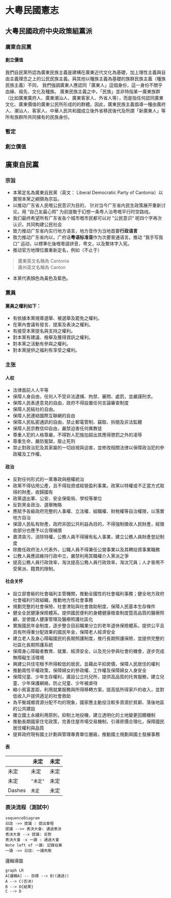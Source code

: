 # 大粵民國憲志

## 大粵民國政府中央政策組黨派

### 廣東自民黨
#### 創立價值
我們自民黨所認為廣東民族主義是建構在廣東近代文化為基礎，加上理性主義與自由主義理念之上的公民民族主義。與其他以種族主義為基礎的族群民族主義（種族民族主義）不同，
我們強調廣東人應認同「廣東人」這個身份，這一身份不關乎血緣、祖先、文化及種族。
廣東民族主義之中，「民族」並非特指某一廣東族群（比如廣東廣府人、廣東潮汕人、廣東客家人、外省人等），而是指任何認同廣東文化、廣東價值的廣東公民所形成的的群體。因此，廣東民族主義倡導一種由廣府人、潮汕人、客家人、中華人民共和國成立後外省移民後代及所謂「新廣東人」等所有族群所共同擁有的民族身份。
	
### 暫定

### 創立價值


## 廣東自民黨
### 宗旨
- 本黨定名為廣東自民黨（英文： Liberal Democratic Party of Cantonia）以實現本黨之綱領為宗旨。
- 以推动广东省人民嘅公民意识为目的， 针对当今广东省内民生政策展开重新讨论。用 “自己友最心照” 为前提敢于幻想一条粤人治粤嘅平行时空路线。 
- 我们最终希望所有广东省各个城市嘅市民都可以对 ”公民意识“ 呢四个字再次认识，共同构建公民社会 
- 致力推动广东省内实行地方语言，地方音作为当地首要**行政语言**
- 致力推动广东省内以，广府话**粤语标准音**作为次要普通语言。推动 “我手写我口” 运动，以標準化後嘅粵語拼音，粤文，以及繁体字入宪。
- 推动官方地理位置重新定名，例如（不止于）
> 廣東英文名稱為 Cantonia  
> 廣州英文名稱為 Canton
- 本黨代表顏色為黃色及藍色。

### 黨員
#### 黨員之權利如下：
-   有依據本黨規章選舉、被選舉及罷免之權利。
-   在黨內會議有發言、提案及表決之權利。    
-   有接受本黨提名與支持之權利。    
-   對本黨有建議、檢舉及獲得資訊之權利。
-   對本黨之活動有參與之權利。    
-   對本黨提供之福利有享受之權利。

### 主张
#### 人权
- 法律面前人人平等
- 保障人身自由，任何人不受非法逮捕、拘禁、審問、處罰，並嚴謹刑求。
- 保障人民表達意見的自由，政府不得設置任何言論審查制度
- 保障人民結社的自由。
- 保障人民連結國際互聯網的自由
- 保障人民私密通訊的自由，禁止郵電管制、竊取、拆閱及非法監聽
- 保障人民宗教信仰自由，嚴禁迫害任何異教徒
- 尊重人犯的人格尊嚴，不得對人犯施加超出其應得懲罰之外的凌辱
- 尊重生命，嚴防冤獄，廢止死刑
- 禁止對政治犯及其家屬的一切歧視與迫害，並修改相關法律以保障政治犯的參政權及工作權。

#### 政治
- 反對任何形式的一黨專政與極權統治
- 政黨不得佔用公產，且不得投資或經營盈利事業。政黨以特權或不正當方式取得的財產，收歸國有
- 政黨退出軍、公安、安全保衛局、學校等單位
- 反對黑金政治、選舉賄賂
- 應賦予各級政府完整的人事權、立法權、組職權、財稅權等自治權限，以落實地方自治
- 保證人民私有財產，政府非因公共利益為目的，不得強制徵收人民財產，經徵收部分也應予以合理補償
- 肅清貪污，消除特權，公務人員不得擁有私人事業，建立公務人員財產登記制度
- 除擔任政府法人代表外，公職人員不得兼任公營事業以及其轉投資事業職務
- 公教人員應該維持行政中立，嚴禁利用其職權介入黨派之爭
- 提高公務人員行政效率，淘汰提高公務人員行政效率，淘汰冗員；人才晉用不受黨派、籍貫的限制。

#### 社会关怀
- 設立部會級的社會福利主管機關，推動全國性的社會福利事務；健全地方政府社會福利行政組織，推動地方性社會事務
- 規劃完整的社會保險、社會津貼與社會救助制度，保障人民基本生存條件
- 健全全民健康保險體系。提供國民便利的身體健康檢查制度暨高品質的醫療照顧，並使國人健康管理及醫療照護社區化
- 實施國民年金制度，逐步整合目前職業分立的老年退休保險體系，提供公平且具有所得重分配效果的國民年金，保障老人經濟安全
- 建立老人及身心障礙國民的長期照護制度，推行長期照護保險，並提供完整的社區化長期照護系統
- 保障身心障礙者教育、就業、經濟安全，以及充分參與社會的機會，逐步完成無障礙生活環境
- 興建公共住宅租予所得較低的居民，並藉此平抑房價，保障人民居住的權利
- 推動兩性平權政策，保障婦女的參政權、工作權及保障婦女人身安全
- 保障兒童、少年生存權利，廣設公立托兒所，提供高品質的托育服務，建立兒童、少年保護網絡，防止兒童、少年被虐待
- 縮小貧富差距，利用就業服務與所得移轉方案，提高低所得家戶的收入，並對低收入戶提供適足的社會救助
- 為平衡城鄉資源分配不均的現象，國家應主動投注較多資源於貧窮、落後地區的公共建設
- 確立國土永續利用原則，抑制土地投機，建立透明化的土地變更回饋機制
- 推動長期國家住宅政策，完善住屋市場交易機制，引導房價合理化，保障國民居住權利與品質
- 提昇政府現有國土計劃與管理專責單位層級，推動國土規劃與國土發展事務


#### 表

|                |未定                            |未定                         |
|----------------|-------------------------------|-----------------------------|
|未定             |未定                            |未定         
|未定             |`"未定"`                        |未定            
|Dashes          |`未定`                           | 未定 |




### 表決流程（測試中）

```mermaid
sequenceDiagram
日誌 ->> 提議 : 提出章程
提議 -->> 表決大會: 通過表決
表決大會 --x 提議: 反對
表決大會 -x 一讀 : 通過大會
Note left of 一讀: 記錄在案 
一讀 ->> 日誌: 一讀失敗
```

邏輯導圖

```mermaid
graph LR
A[邏輯A] -- 目標 --> B((通過))
A --> C(否決)
B --> D{結果}
C --> D
```